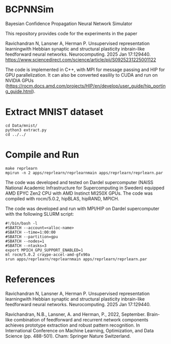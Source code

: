 # BCPNNSim

Bayesian Confidence Propagation Neural Network Simulator

This repository provides code for the experiments in the paper 

Ravichandran N, Lansner A, Herman P. Unsupervised representation learningwith Hebbian synaptic and structural plasticity inbrain-like feedforward neural networks. Neurocomputing. 2025 Jan 17:129440. https://www.sciencedirect.com/science/article/pii/S0925231225001122 

The code is implemented in C++, with MPI for message passing and HIP for GPU parallelization. It can also be converted easilily to CUDA and run on NVIDIA GPUs (https://rocm.docs.amd.com/projects/HIP/en/develop/user_guide/hip_porting_guide.html).

# Extract MNIST dataset
```
cd Data/mnist/
python3 extract.py
cd ../../
```

# Compile and Run
```
make reprlearn
mpirun -n 2 apps/reprlearn/reprlearnmain apps/reprlearn/reprlearn.par
```
The code was developed and tested on Dardel supercomputer (NAISS National Academic Infrastructure for Supercomputing in Sweden) equipped AMD EPYC Zen2 CPU with AMD Instinct MI250X GPUs. The code was compiled with rocm/5.0.2, hipBLAS, hipRAND, MPICH. 

The code was developed and run with MPI/HIP on Dardel supercomputer with the following SLURM script:

```
#!/bin/bash -l
#SBATCH --account=<alloc-name>
#SBATCH --time=1:00:00
#SBATCH --partition=gpu
#SBATCH --nodes=1
#SBATCH --ntasks=3
export MPICH_GPU_SUPPORT_ENABLED=1
ml rocm/5.0.2 craype-accel-amd-gfx90a
srun apps/reprlearn/reprlearnmain apps/reprlearn/reprlearn.par 
```

# References

Ravichandran N, Lansner A, Herman P. Unsupervised representation learningwith Hebbian synaptic and structural plasticity inbrain-like feedforward neural networks. Neurocomputing. 2025 Jan 17:129440.

Ravichandran, N.B., Lansner, A. and Herman, P., 2022, September. Brain-like combination of feedforward and recurrent network components achieves prototype extraction and robust pattern recognition. In International Conference on Machine Learning, Optimization, and Data Science (pp. 488-501). Cham: Springer Nature Switzerland.
